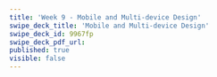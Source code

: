 ```yaml
---
title: 'Week 9 - Mobile and Multi-device Design'
swipe_deck_title: 'Mobile and Multi-device Design'
swipe_deck_id: 9967fp
swipe_deck_pdf_url:
published: true
visible: false
---
```

